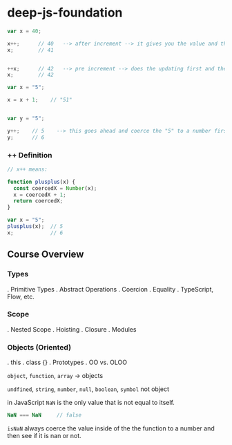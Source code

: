 # deep-js-foundation

```js
var x = 40;

x++;      // 40   --> after increment --> it gives you the value and then increments
x;        // 41


++x;      // 42   --> pre increment --> does the updating first and then returns the value 
x;        // 42
```

```js
var x = "5";

x = x + 1;    // "51"


var y = "5"; 

y++;    // 5    --> this goes ahead and coerce the "5" to a number first and then increments it 
y;      // 6
```


### ++ Definition

```js
// x++ means:

function plusplus(x) {
  const coercedX = Number(x);
  x = coercedX + 1;
  return coercedX;
}

var x = "5";
plusplus(x);  // 5
x;            // 6
```


## Course Overview


### Types

  . Primitive Types
  . Abstract Operations
  . Coercion
  . Equality
  . TypeScript, Flow, etc.

### Scope

  . Nested Scope
  . Hoisting
  . Closure
  . Modules

### Objects (Oriented)

  . this
  . class {}
  . Prototypes
  . OO vs. OLOO

`object`, `function`, `array` -> objects

`undfined`, `string`, `number`, `null`, `boolean`, `symbol` not object

in JavaScript `NaN` is the only value that is not equal to itself.

```js
NaN === NaN     // false
```

`isNaN` always coerce the value inside of the the function to a number and then see if it is nan or not.
